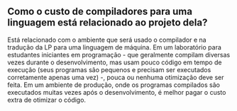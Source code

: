 ## Como o custo de compiladores para uma linguagem está relacionado ao projeto dela?

Está relacionado com o ambiente que será usado o  compilador e na tradução da LP para uma linguagem de máquina. Em um laboratório para estudantes iniciantes em programação - que geralmente compilam diversas vezes durante o desenvolvimento, mas usam pouco código em tempo de execução (seus programas são pequenos e precisam ser executados corretamente apenas uma vez) -, pouca ou nenhuma otimização deve ser feita. Em um ambiente de produção, onde os programas compilados são executados muitas vezes após o desenvolvimento, é melhor pagar o custo extra de otimizar o código.

